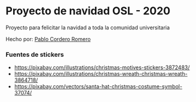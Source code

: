 # Proyecto de navidad OSL - 2020 

Proyecto para felicitar la navidad a toda la comunidad universitaria 

Hecho por: [Pablo Cordero Romero](https://github.com/corderop)

### Fuentes de stickers

* https://pixabay.com/illustrations/christmas-motives-stickers-3872483/
* https://pixabay.com/illustrations/christmas-wreath-christmas-wreath-3864718/
* https://pixabay.com/vectors/santa-hat-christmas-costume-symbol-37074/
